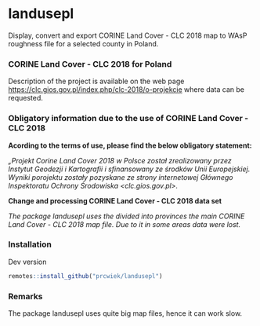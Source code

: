 # landusepl
Display, convert and export CORINE Land Cover - CLC 2018 map to WAsP roughness file for a selected county in Poland.

### CORINE Land Cover - CLC 2018 for Poland
Description of the project is available on the web page <https://clc.gios.gov.pl/index.php/clc-2018/o-projekcie> where data can be requested.

### Obligatory information due to the use of CORINE Land Cover - CLC 2018

**Acording to the terms of use, please find the below obligatory statement:**

*„Projekt Corine Land Cover 2018 w Polsce został zrealizowany przez Instytut Geodezji i Kartografii i sfinansowany ze środków Unii Europejskiej. Wyniki porojektu zostały pozyskane ze strony internetowej Głównego Inspektoratu Ochrony Środowiska <clc.gios.gov.pl>.*

**Change and processing CORINE Land Cover - CLC 2018 data set**

*The package landusepl uses the divided into provinces the main CORINE Land Cover - CLC 2018 map file. Due to it in some areas data were lost.*

### Installation

Dev version

``` r
remotes::install_github("prcwiek/landusepl")
```

### Remarks
The package landusepl uses quite big map files, hence it can work slow. 




